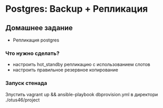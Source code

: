 #  Postgres: Backup + Репликация 
##  Домашнее задание
- Репликация postgres
### Что нужно сделать?
- настроить hot_standby репликацию с использованием слотов  
- настроить правильное резервное копирование
### Запуск стенада
Зпустить vagrant up && ansible-playbook dbprovision.yml в директори ./otus46/project
